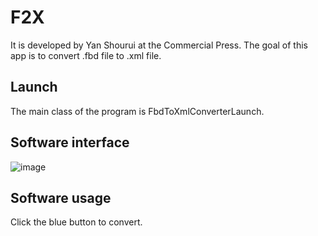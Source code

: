 # F2X
It is developed by Yan Shourui at the Commercial Press. The goal of this app is to convert .fbd file to .xml file.
## Launch
The main class of the program is FbdToXmlConverterLaunch.
## Software interface
![image](https://github.com/YanShourui/F2X/assets/67742938/d7731cd4-c454-475f-9821-e65c36741243)
## Software usage
Click the blue button to convert.
